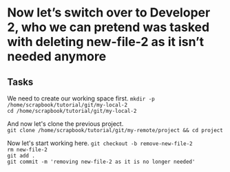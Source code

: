 # Now let’s switch over to Developer 2, who we can pretend was tasked with deleting new-file-2 as it isn’t needed anymore

## Tasks

We need to create our working space first.
`mkdir -p /home/scrapbook/tutorial/git/my-local-2`  
`cd /home/scrapbook/tutorial/git/my-local-2`  

And now let's clone the previous project.  
`git clone /home/scrapbook/tutorial/git/my-remote/project && cd project`  

Now let's start working here.
`git checkout -b remove-new-file-2`  
`rm new-file-2`  
`git add .`  
`git commit -m 'removing new-file-2 as it is no longer needed'`  
